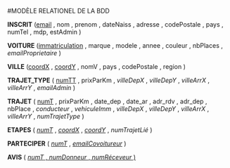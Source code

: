 #MODÈLE RELATIONEL DE LA BDD

**INSCRIT**
(<u>email</u> , nom , prenom , dateNaiss , adresse , codePostale , pays , numTel , mdp, estAdmin )

**VOITURE** (<u>immatriculation</u> , marque , modele , annee , couleur , nbPlaces , _emailProprietaire_ )

**VILLE**
(<u>coordX</u> , <u>coordY</u> , nomV , pays , codePostale , region )

**TRAJET_TYPE**
( <u>numTT</u> , prixParKm , _villeDepX_ ,  _villeDepY_ , _villeArrX_ , _villeArrY_ , _emailAdmin_ )

**TRAJET**
( <u>numT</u> , prixParKm , date_dep , date_ar , adr_rdv , adr_dep , nbPlace , _conducteur_ , _vehiculeImm_ ,  _villeDepX_ ,  _villeDepY_ , _villeArrX_ , _villeArrY_ , _numTrajetType_ )

**ETAPES**
( <u>_numT_</u> , <u>_coordX_</u> , <u>_coordY_</u> , _numTrajetLié_ )

**PARTECIPER**
( <u>_numT_</u> , <u>_emailCovoitureur_</u> )


**AVIS**
( <u>_numT_<u> , <u>_numDonneur_</u> , <u>_numRéceveur_</u> )
